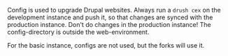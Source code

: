 Config is used to upgrade Drupal websites. Always run a `drush cex` on the development instance and push it, so that changes are synced with the production instance. Don't do changes in the production instance! The config-directory is outside the web-environment.

For the basic instance, configs are not used, but the forks will use it.
